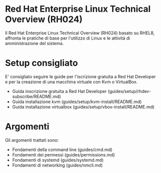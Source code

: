 # Red Hat Enterprise Linux Technical Overview (RH024)

Il Red Hat Enterprise Linux Technical Overview (RH024) basato su RHEL8, affronta le pratiche di base per l'utilizzo di Linux e le attività di amministrazione del sistema.

# Setup consigliato

E' consigliato seguire le guide per l'iscrizione gratuita a Red Hat Developer e per la creazione di una macchina virtuale con Kvm o VirtualBox.

- Guida inscrizione gratuita a Red Hat Developer (guides/setup/rhdev-subscribe/README.md)
- Guida installazione kvm (guides/setup/kvm-install/README.md)
- Guida installazione virtualbox (guides/setup/vbox-install/README.md)

# Argomenti

Gli argomenti trattati sono:

- Fondamenti della command line (guides/cmd.md)
- Fondamenti dei permessi (guides/permissions.md)
- Fondamenti di systemd (guides/systemd.md)
- Fondamenti di networking (guides/nmcli.md)



